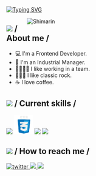 <div>
  <div align="top">
  <a href="https://git.io/typing-svg"><img src="https://readme-typing-svg.demolab.com?font=Yanone+Kaffeesatz&weight=800&size=40&pause=1000&color=F72929&background=2A2A2A00&random=false&width=600&height=60&lines=HOLA+mi+nombre+es+Alex;soy+desarrollador+de+software" alt="Typing SVG" /></a>

<img
    align="right"
    width="450"
    alt="Shimarin"
    src="./assets/bye-deadpool.gif" />

  <h2>
    <picture
      ><img src="./assets/about_w.gif" width="25px"
    /></picture>
    / About me /
  </h2>

  <ul>
    <li>💻 I'm a Frontend Developer.</li>
    <li>🚀 I'm an Industrial Manager.</li>
    <li>👨‍👩‍👧‍👧 I like working in a team.</li>
    <li>🤘🏽🎸 I like classic rock.</li>
    <li>☕ I love coffee.</li>
  </ul>

  <h2>
    <picture
      ><img src="./assets/skills.gif" width="25px"
    /></picture>
    / Current skills /
  </h2>

  <div>
    <img src="./https://i.gifer.com/FsY8.gif" width="50px" />
    <img src="./assets/css.gif" width="50px" />
    <img src="./assets/js.gif" width="50px" />
    <img src="./assets/react.gif" width="50px" />
  </div>

<h2>
  <picture
    ><img
      src="./assets/hollor_knight3.gif"
      width="25px"
  /></picture>
  / How to reach me /
</h2>

<div align="left">
    <a
      href="https://twitter.com/alexg"
      target="_blank">
      <img
        src="https://img.shields.io/badge/alexG-22092C?style=flat-square&logo=x"
        alt="twitter" />
    </a>
    <a
      href="https://www.linkedin.com/in/ale-roses/"
      target="_blank">
      <img
        src="https://img.shields.io/badge/alexg-black?style=social&logo=linkedin"
        t="linkedin" />
    </a>
    <a
      href="https://github.com/aleX"
      target="_blank">
      <img
        src="https://img.shields.io/badge/aleroses-black?style=flat-square&logo=github"
        t="github" />
    </a>
    
  </div>
</div>
